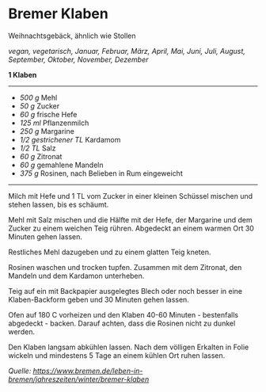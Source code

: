 # Bremer Klaben

Weihnachtsgebäck, ähnlich wie Stollen

*vegan, vegetarisch, Januar, Februar, März, April, Mai, Juni, Juli, August, September, Oktober, November, Dezember*

**1 Klaben**

---

- *500 g* Mehl
- *50 g* Zucker
- *60 g* frische Hefe
- *125 ml* Pflanzenmilch
- *250 g* Margarine
- *1/2 gestrichener TL* Kardamom
- *1/2 TL* Salz
- *60 g* Zitronat
- *60 g* gemahlene Mandeln
- *375 g* Rosinen, nach Belieben in Rum eingeweicht

---

Milch mit Hefe und 1 TL vom Zucker in einer kleinen Schüssel mischen und stehen lassen, bis es schäumt.

Mehl mit Salz mischen und die Hälfte mit der Hefe, der Margarine und dem Zucker zu einem weichen Teig rühren. Abgedeckt an einem warmen Ort 30 Minuten gehen lassen.

Restliches Mehl dazugeben und zu einem glatten Teig kneten.

Rosinen waschen und trocken tupfen. Zusammen mit dem Zitronat, den Mandeln und dem Kardamon unterheben.

Teig auf ein mit Backpapier ausgelegtes Blech oder noch besser in eine Klaben-Backform geben und 30 Minuten gehen lassen.

Ofen auf 180 C vorheizen und den Klaben 40-60 Minuten - bestenfalls abgedeckt - backen. Darauf achten, dass die Rosinen nicht zu dunkel werden.

Den Klaben langsam abkühlen lassen. Nach dem völligen Erkalten in Folie wickeln und mindestens 5 Tage an einem kühlen Ort ruhen lassen.

*Quelle: https://www.bremen.de/leben-in-bremen/jahreszeiten/winter/bremer-klaben*
